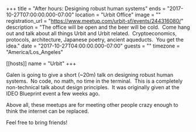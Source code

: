+++
title = "After hours: Designing robust human systems"
ends = "2017-10-27T07:00:00.000-07:00"
location = "Urbit Office"
image = ""
registration_url = "https://www.meetup.com/urbit-sf/events/244316080/"
description = "The office will be open and the beer will be cold.  Come hang out and talk about all things Urbit and Urbit related.  Cryptoeconomics, protocols, architecture, Japanese poetry, ancient aqueducts.  You get the idea."
date = "2017-10-27T04:00:00.000-07:00"
guests = ""
timezone = "America/Los_Angeles"

[[hosts]]
name = "Urbit"
+++

Galen is going to give a short (~20m) talk on designing robust human systems.  No code, no math, no time in the terminal.  This is a completely non-technical talk about design principles.  It was originally given at the IDEO Blueprint event a few weeks ago.

Above all, these meetups are for meeting other people crazy enough to think the internet can be replaced.

Feel free to bring friends!
